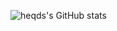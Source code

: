 ![heqds's GitHub stats](https://github-readme-stats.vercel.app/api?username=heqds&show_icons=true&theme=dark)
